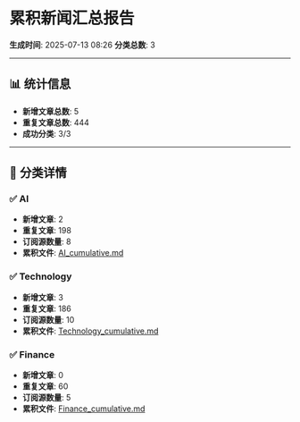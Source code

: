 # 累积新闻汇总报告

**生成时间**: 2025-07-13 08:26
**分类总数**: 3

---

## 📊 统计信息

- **新增文章总数**: 5
- **重复文章总数**: 444
- **成功分类**: 3/3

---

## 📂 分类详情

### ✅ AI
- **新增文章**: 2
- **重复文章**: 198
- **订阅源数量**: 8
- **累积文件**: [AI_cumulative.md](./AI_cumulative.md)

### ✅ Technology
- **新增文章**: 3
- **重复文章**: 186
- **订阅源数量**: 10
- **累积文件**: [Technology_cumulative.md](./Technology_cumulative.md)

### ✅ Finance
- **新增文章**: 0
- **重复文章**: 60
- **订阅源数量**: 5
- **累积文件**: [Finance_cumulative.md](./Finance_cumulative.md)
